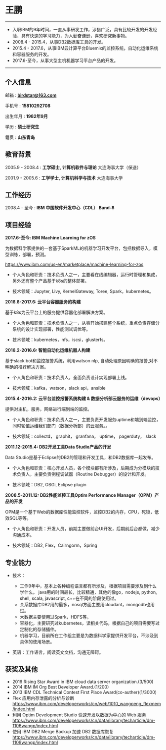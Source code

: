 王鹏
============

-----------------------------------------------

* 入职IBM的9年时间，一直从事研发工作，涉猎广泛，具有比较开发的开发经验，具有快速的学习能力，为人勤奋谦逊，喜欢研究新事物。
* 2008.4 - 2015.4，从事DB2数据库工具的开发。
* 2015.4 - 2017.6，从事IBM云计算平台Bluemix的监控系统，自动化运维系统和容器服务的开发。
* 2017.6-至今，从事大型主机机器学习平台产品的开发。

-----------------------------------------------

个人信息
----

邮箱
:   **birdstar@163.com**

手机号
:   **15810292708**

出生年月
:   **1982年9月**

学历
:   **硕士研究生**

籍贯
:   **山东青岛**

<!--
-------------------     ----------------------------
邮箱：                                          birdstar@163.com
手机号：                                        15810292708
出生年月：                                      1982/9/29
学历：                                          硕士研究生
籍贯：                                          山东青岛
-------------------     ----------------------------
-->
教育背景
--------

2005.9 - 2008.4
:   **工学硕士, 计算机软件与理论**  大连海事大学（保送）

2001.9 - 2005.6
:   **工学学士, 计算机科学与技术**  大连海事大学

工作经历
----

2008.4 - 至今
:   **IBM 中国软件开发中心（CDL） Band-8**

项目经验
----

**2017.6-至今: IBM Machine Learning for zOS**

为数据科学家提供的一套基于SparkML的机器学习开发平台，包括数据导入，模型训练，部署，预测。

https://www.ibm.com/us-en/marketplace/machine-learning-for-zos

* 个人角色和职责：技术负责人之一，主要看在线编辑器，运行时管理和集成，另外还有整个产品基于k8s的整体部署。

* 技术领域：Jupyter, Livy, KernelGateway, Toree, Spark，kubernetes。

**2016.6-2017.6: 云平台容器服务的构建**

基于k8s为云平台上的服务提供容器化部署解决方案。

* 个人角色和职责：技术负责人之一，从零开始搭建整个系统，重点负责存储分系统的设计实现部署，性能测试调优等。

* 技术领域：kubernetes，nfs，iscsi，glusterfs。

**2016.2-2016.6: 智能自动化运维机器人构建**

基于slack bot和监控报警系统，利用watson nlp, 自动处理原因明确的报警,对不明确的推荐解决方案。

* 个人角色和职责：技术负责人，全面负责设计实现部署上线。

* 技术领域：kafka，watson，slack api，ansible


**2015.4-2016.2: 云平台监控报警系统构建 & 数据分析部云服务的运维（devops）**

提供对主机，服务，网络进行端到端的监控。

* 个人角色和职责：技术负责人之一，主要负责开发服务uptime和端到端监控，同时轮值运维我们部门（数据分析部）的云服务。。

* 技术领域：collectd， graphit， granfana， uptime， pagerduty， slack

**2011.12-2015.4: DB2开发工具Data Studio产品的开发**

Data Studio是基于Eclipse的DB2的管理和开发工具，和DB2数据库一起发布。

* 个人角色和职责：核心开发人员，各个模块都有所涉及，后期成为分模块的技术负责人，主要负责例程调试器（Routine Debugger）的设计和开发。

* 技术领域：DB2, OSGi, Eclipse plugin

**2008.5-2011.12: DB2性能监控工具Optim Performance Manager（OPM）产品的开发**

OPM是一个基于Web的数据库性能监控软件，监控DB2的内存，CPU，死锁，低效SQL等等。

* 个人角色和职责：开发人员，前期主要做前台UI开发，后期前后台都做，减少沟通成本。

* 技术领域：DB2, Flex，Cairngorm，Spring


专业能力
----

* 技术：
    * 工作9年中，基本上各种编程语言都有所涉及，根据项目需要涉及到什么学什么。
java用的时间最长，比较精通，其他的像go，nodejs, python, shell, scala, javascript, c++在不同的阶段使用过。
    * 关系数据库DB2用的最多，nosql方面主要用cloudant，mongodb也用过。
    * 大数据主要使用过Spark，HDFS等。
    * 容器化，主要研究过kubernetes，读相关代码，根据自己的项目需要写过定制化的存储插件。
    * 机器学习，目前所在工作组主要是为数据科学家提供开发平台，不涉及到具体的使用场景。

* 英语：工作语言，阅读英文文档，沟通无障碍。


获奖及其他
-----
* 2016 Rising Star Award in IBM cloud data server organization.(3/500)
* 2014 IBM IM Org Best Developer Award.(1/200)
* 2013 IBM CDL Technical Contest First Place Award(co-auther)(1/3000)
* Flex 应用内存泄露的分析与诊断 https://www.ibm.com/developerworks/cn/web/1010_wangpeng_flexmem/index.html
* 利用 Optim Development Studio 快速开发以数据为中心的 Web 服务 https://www.ibm.com/developerworks/cn/data/library/techarticle/dm-1106wangp/index.html
* 使用 IBM DB2 Merge Backup 加速 DB2 数据库恢复 https://www.ibm.com/developerworks/cn/data/library/techarticle/dm-1109wangp/index.html
